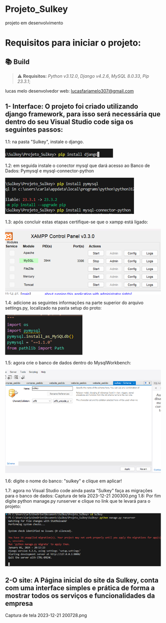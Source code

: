 # Projeto_Sulkey
projeto em desenvolvimento

# Requisitos para iniciar o projeto:
## 📚 Build 

> ⚠️ **Requisitos:** *Python v3.12.0*, *Django v4.2.6*,  *MySQL 8.0.33*, *Pip 23.3.1*;

lucas melo desenvolvedor web: <lucasfariamelo307@gmail.com>

## 1- Interface: O projeto foi criado utilizando django framework, para isso será necessária que dentro do seu Visual Studio code siga os seguintes passos:
1.1: na pasta "Sulkey", instale o django.

<img src="Models/img02.png">

1.2: em seguida instale o conector mysql que dará acesso ao Banco de Dados: Pymysql e mysql-connector-python

<img src="Models/img03.png">

1.3: após concluir estas etapas certifique-se que o xampp está ligado:

<img src="Models/img01.png">

1.4: adicione as seguintes informações na parte superior do arquivo settings.py, localizado na pasta setup do proto:

<img src="Models/img04.png">

1.5: agora crie o banco de dados dentro do MysqlWorkbench:

<img src="Models/img05.png">

1.6: digite o nome do banco: "sulkey" e clique em aplicar!

1.7: agora no Visual Studio code ainda pasta "Sulkey" faça as migrações para o banco de dados:
Captura de tela 2023-12-21 200300.png
1.8: Por fim digite python manage.py runserver e clique no link que te levará para o projeto:

<img src="Models/img06.png">


## 2-O site: A Página inicial do site da Sulkey, conta com uma interface simples e prática de forma a mostrar todos os serviços e funcionalidades da empresa
Captura de tela 2023-12-21 200728.png

